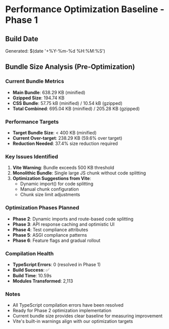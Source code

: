 # Performance Optimization Baseline - Phase 1

## Build Date
Generated: $(date '+%Y-%m-%d %H:%M:%S')

## Bundle Size Analysis (Pre-Optimization)

### Current Bundle Metrics
- **Main Bundle**: 638.29 KB (minified)
- **Gzipped Size**: 194.74 KB
- **CSS Bundle**: 57.75 kB (minified) / 10.54 kB (gzipped)
- **Total Combined**: 695.04 KB (minified) / 205.28 KB (gzipped)

### Performance Targets
- **Target Bundle Size**: < 400 KB (minified)
- **Current Over-target**: 238.29 KB (59.6% over target)
- **Reduction Needed**: 37.4% size reduction required

### Key Issues Identified
1. **Vite Warning**: Bundle exceeds 500 KB threshold
2. **Monolithic Bundle**: Single large JS chunk without code splitting
3. **Optimization Suggestions from Vite**:
   - Dynamic import() for code splitting
   - Manual chunk configuration 
   - Chunk size limit adjustments

### Optimization Phases Planned
- **Phase 2**: Dynamic imports and route-based code splitting
- **Phase 3**: API response caching and optimistic UI
- **Phase 4**: Test compliance attributes  
- **Phase 5**: ASGI compliance patterns
- **Phase 6**: Feature flags and gradual rollout

### Compilation Health
- **TypeScript Errors**: 0 (resolved in Phase 1)
- **Build Success**: ✅
- **Build Time**: 10.59s
- **Modules Transformed**: 2,113

### Notes
- All TypeScript compilation errors have been resolved
- Ready for Phase 2 optimization implementation
- Current bundle size provides clear baseline for measuring improvement
- Vite's built-in warnings align with our optimization targets